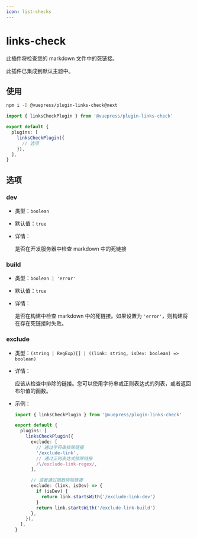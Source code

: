 ```yaml
---
icon: list-checks
---
```


# links-check

<NpmBadge package="@vuepress/plugin-links-check" />

此插件将检查您的 markdown 文件中的死链接。

此插件已集成到默认主题中。

## 使用

```bash
npm i -D @vuepress/plugin-links-check@next
```

```ts title=".vuepress/config.ts"
import { linksCheckPlugin } from '@vuepress/plugin-links-check'

export default {
  plugins: [
    linksCheckPlugin({
      // 选项
    }),
  ],
}
```

## 选项

### dev

- 类型：`boolean`

- 默认值：`true`

- 详情：

  是否在开发服务器中检查 markdown 中的死链接

### build

- 类型：`boolean | 'error'`

- 默认值：`true`

- 详情：

  是否在构建中检查 markdown 中的死链接。如果设置为 `'error'`，则构建将在存在死链接时失败。

### exclude

- 类型：`(string | RegExp)[] | ((link: string, isDev: boolean) => boolean)`

- 详情：

  应该从检查中排除的链接。您可以使用字符串或正则表达式的列表，或者返回布尔值的函数。

- 示例：

  ```ts title=".vuepress/config.ts"
  import { linksCheckPlugin } from '@vuepress/plugin-links-check'

  export default {
    plugins: [
      linksCheckPlugin({
        exclude: [
          // 通过字符串排除链接
          '/exclude-link',
          // 通过正则表达式排除链接
          /\/exclude-link-regex/,
        ],

        // 或者通过函数排除链接
        exclude: (link, isDev) => {
          if (isDev) {
            return link.startsWith('/exclude-link-dev')
          }
          return link.startsWith('/exclude-link-build')
        },
      }),
    ],
  }
  ```
